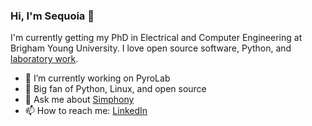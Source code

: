 ### Hi, I'm Sequoia 👋

I'm currently getting my PhD in Electrical and Computer Engineering at Brigham Young University. I love open source software, Python, and [laboratory work](https://camacholab.byu.edu/).

- 🔭 I’m currently working on PyroLab
- 🌱 Big fan of Python, Linux, and open source
- 💬 Ask me about [Simphony](https://simphonyphotonics.readthedocs.io/en/stable/)
- 📫 How to reach me: [LinkedIn](https://www.linkedin.com/in/sequoia-ploeg/)

<!--
**sequoiap/sequoiap** is a ✨ _special_ ✨ repository because its `README.md` (this file) appears on your GitHub profile.

Here are some ideas to get you started:

- 👯 I’m looking to collaborate on ...
- 🤔 I’m looking for help with ...
- 😄 Pronouns: ...
- ⚡ Fun fact: ...
-->
